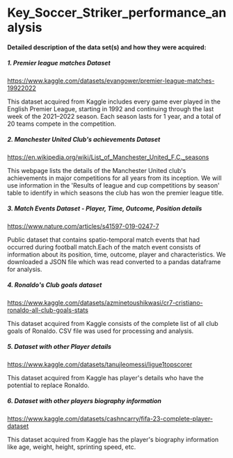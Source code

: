 # Key_Soccer_Striker_performance_analysis

<h4> Detailed description of the data set(s) and how they were acquired:</h4>


<h5>1. Premier league matches Dataset </h5>

https://www.kaggle.com/datasets/evangower/premier-league-matches-19922022 

This dataset acquired from Kaggle includes every game ever played in the English Premier League, starting in 1992 and continuing through the last week of the 2021–2022 season. Each season lasts for 1 year, and a total of 20 teams compete in the competition.

<h5>2. Manchester United Club's achievements Dataset</h5>

https://en.wikipedia.org/wiki/List_of_Manchester_United_F.C._seasons

This webpage lists the details of the Manchester United club's achievements in major competitions for all years from its inception. We will use information in the 'Results of league and cup competitions by season' table to identify in which seasons the club has won the premier league title.

<h5>3. Match Events Dataset - Player, Time, Outcome, Position details</h5>

https://www.nature.com/articles/s41597-019-0247-7

Public dataset that contains spatio-temporal match events that had occurred during football match.Each of the match event consists of information about its position, time, outcome, player and characteristics. We downloaded a JSON file which was read converted to a pandas dataframe for analysis.


<h5>4. Ronaldo's Club goals dataset</h5>

https://www.kaggle.com/datasets/azminetoushikwasi/cr7-cristiano-ronaldo-all-club-goals-stats

This dataset acquired from Kaggle consists of the complete list of all club goals of Ronaldo. CSV file was used for processing and analysis.

<h5>5. Dataset with other Player details</h5>

https://www.kaggle.com/datasets/tanujleomessi/ligue1topscorer

This dataset acquired from Kaggle has player's details who have the potential to replace Ronaldo.

<h5>6. Dataset with other players biography information</h5>

https://www.kaggle.com/datasets/cashncarry/fifa-23-complete-player-dataset

This dataset acquired from Kaggle has the player's biography information like age, weight, height, sprinting speed, etc.
